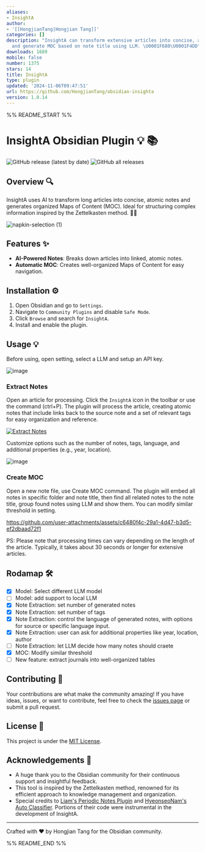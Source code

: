 ```yaml
---
aliases:
- InsightA
author:
- '[[HongjianTang|Hongjian Tang]]'
categories: []
description: "InsightA can transform extensive articles into concise, atomic notes
  and generate MOC based on note title using LLM. \U0001F680\U0001F4DD"
downloads: 1689
mobile: false
number: 1375
stars: 14
title: InsightA
type: plugin
updated: '2024-11-06T09:47:51'
url: https://github.com/HongjianTang/obsidian-insighta
version: 1.0.14
---
```


%% README_START %%

# InsightA Obsidian Plugin :bulb: :books:

![GitHub release (latest by date)](https://img.shields.io/github/v/release/HongjianTang/obsidian-insighta?style=for-the-badge)
![GitHub all releases](https://img.shields.io/github/downloads/HongjianTang/obsidian-insighta/total?style=for-the-badge)

## Overview 🔍

InsightA uses AI to transform long articles into concise, atomic notes and generates organized Maps of Content (MOC). Ideal for structuring complex information inspired by the Zettelkasten method. 🚀📝

![napkin-selection (1)](https://github.com/user-attachments/assets/7f4100ed-4db9-4221-8a6b-e6114455461c)

## Features ✨

- **AI-Powered Notes**: Breaks down articles into linked, atomic notes.
- **Automatic MOC**: Creates well-organized Maps of Content for easy navigation.

## Installation ⚙️

1. Open Obsidian and go to `Settings`.
2. Navigate to `Community Plugins` and disable `Safe Mode`.
3. Click `Browse` and search for `InsightA`.
4. Install and enable the plugin.

## Usage 💡

Before using, open setting, select a LLM and setup an API key.

![image](https://github.com/user-attachments/assets/0c44befb-9c8c-410a-b1de-02650d85585e)

### Extract Notes

Open an article for processing. Click the `InsightA` icon in the toolbar or use the command (ctrl+P). The plugin will process the article, creating atomic notes that include links back to the source note and a set of relevant tags for easy organization and reference.

[![Extract Notes](https://raw.githubusercontent.com/HongjianTang/obsidian-insighta/HEAD/assets/use_case_extract_notes.gif)](https://github.com/user-attachments/assets/02c728fd-41c1-4de4-ba97-28ece76442bb)

Customize options such as the number of notes, tags, language, and additional properties (e.g., year, location).

![image](https://github.com/user-attachments/assets/bcf6c08b-3805-43be-8d9f-7537c2845cbc)

### Create MOC

Open a new note file, use Create MOC command. The plugin will embed all notes in specific folder and note title, then find all related notes to the note title, group found notes using LLM and show them.
You can modify similar threshold in setting.

https://github.com/user-attachments/assets/c6480f4c-29a1-4d47-b3d5-ef2dbaad72f1

PS: Please note that processing times can vary depending on the length of the article. Typically, it takes about 30 seconds or longer for extensive articles.

## Rodamap :hammer_and_wrench:

- [x] Model: Select different LLM model
- [ ] Model: add support to local LLM
- [x] Note Extraction: set number of generated notes
- [x] Note Extraction: set number of tags
- [x] Note Extraction: control the language of generated notes, with options for source or specific language input.
- [x] Note Extraction: user can ask for additional properties like year, location, author
- [ ] Note Extraction: let LLM decide how many notes should craete
- [x] MOC: Modify similar threshold
- [ ] New feature: extract journals into well-organized tables

## Contributing :raised_hands:

Your contributions are what make the community amazing! If you have ideas, issues, or want to contribute, feel free to check the [issues page](https://github.com/HongjianTang/obsidian-insighta/issues) or submit a pull request.

## License :page_facing_up:

This project is under the [MIT License](LICENSE).

## Acknowledgements :tada:

- A huge thank you to the Obsidian community for their continuous support and insightful feedback.
- This tool is inspired by the Zettelkasten method, renowned for its efficient approach to knowledge management and organization.
- Special credits to [Liam's Periodic Notes Plugin](https://github.com/liamcain/obsidian-periodic-notes) and [HyeonseoNam's Auto Classifier](https://github.com/HyeonseoNam/auto-classifier/). Portions of their code were instrumental in the development of InsightA.

---

Crafted with :heart: by Hongjian Tang for the Obsidian community.


%% README_END %%